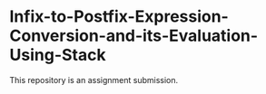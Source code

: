 # Infix-to-Postfix-Expression-Conversion-and-its-Evaluation-Using-Stack
This repository is an assignment submission.
